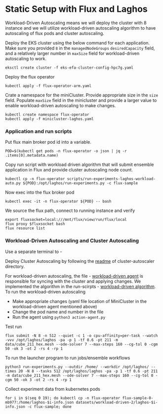 # Static Setup with Flux and Laghos
Workload-Driven Autoscaling means we will deploy the cluster with 8 instance and we will utilize workload-driven autoscaling algorithm
to have autoscaling of flux pods and cluster autoscaling.

Deploy the EKS cluster using the below command for each application. 
Make sure you provided `8` in the `managedNodeGroups` `desiredCapacity` field, and a relatively larger number in `maxSize` field for workload-driven autoscaling to work. 

```console
eksctl create cluster -f eks-efa-cluster-config-hpc7g.yaml
```

Deploy the flux operator
```console
kubectl apply -f flux-operator-arm.yaml
```

Crate a namespace for the miniCluster. Provide appropriate size in the `size` field. Populate `maxSize` field in the minicluster
and provide a larger value to enable workload-driven autoscaling to make changes. 
```console
kubectl create namespace flux-operator
kubectl apply -f minicluster-laghos.yaml
```

### Application and run scripts

Put flux main broker pod id into a variable. 
```console
POD=$(kubectl get pods -n flux-operator -o json | jq -r .items[0].metadata.name)
```

Copy run script with workload driven algorithm that will submit ensemble application in Flux and provide cluster autoscaling node count. 
```console
kubectl cp -n flux-operator scripts/run-experiments-laghos-workload-auto.py ${POD}:/opt/laghos/run-experiments.py -c flux-sample
```

Now exec into the flux broker pod
```console
kubectl exec -it -n flux-operator ${POD} -- bash
```

We source the flux path, connect to running instance and verify
```console
export fluxsocket=local:///mnt/flux/view/run/flux/local
flux proxy $fluxsocket bash
flux resource list
```

### Workload-Driven Autoscaling and Cluster Autoscaling
Use a separate terminal to - 

Deploy Cluster Autoscaling by following the [readme](../cluster-autoscaler/README.md) of cluster-autoscaler directory. 

For workload-driven autoscaling, the file - [workload-driven agent](../workload-driven-autoscaling/action-agent.py) is responsible for syncing with the cluster
and applying changes. We implemented the algorithm in the run-scirpts - [workload-driven algorithm](run-experiments-laghos-worload-driven.py).
To run the workload-driven autoscaling
- Make appropriate changes (yaml file location of MiniCluster in the workload-driven agent mentioned above)
- Change the pod name and number in the file
- Run the agent using `python3 action-agent.py`

Test run
```console
flux submit -N 8 -n 512 --quiet -c 1 -o cpu-affinity=per-task --watch -vvv /opt/laghos/laghos -pa -p 1 -tf 0.6 -pt 211 -m data/cube_211_hex.mesh --ode-solver 7 --max-steps 160 --cg-tol 0 -cgm 50 -ok 3 -ot 2 -rs 4 -rp 1
```
To run the launcher program to run jobs/ensemble workflows
```console
python3 run-experiments.py --outdir /home/ --workdir /opt/laghos/ --times 20 -N 8 --tasks 512 /opt/laghos/laghos -pa -p 1 -tf 0.6 -pt 211 -m data/cube_211_hex.mesh --ode-solver 7 --max-steps 160 --cg-tol 0 -cgm 50 -ok 3 -ot 2 -rs 4 -rp 1
```

Collect experiment data from kubernetes pods
```
for i in $(seq 0 19); do kubectl cp -n flux-operator flux-sample-0-mb977:/home/laghos-$i-info.json datasets/workload-driven-2/laghos-$i-info.json -c flux-sample; done
```